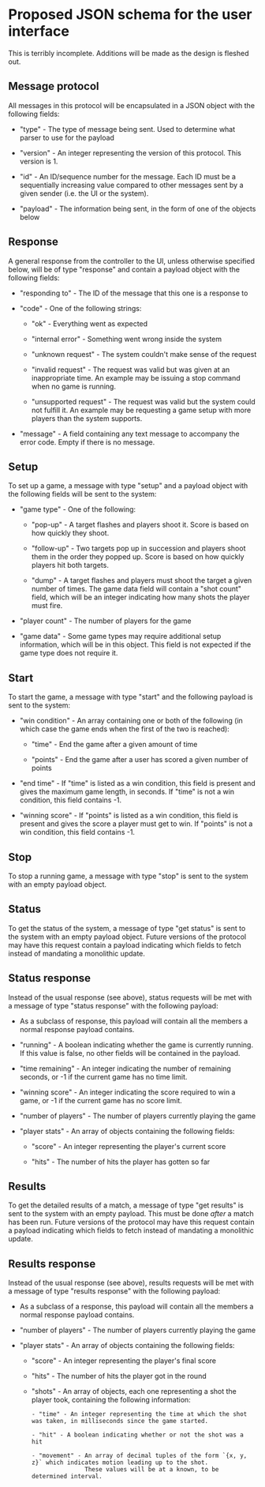 # Proposed JSON schema for the user interface

This is terribly incomplete. Additions will be made as the design is fleshed out.

## Message protocol

All messages in this protocol will be encapsulated in a JSON object with the following fields:

- "type" - The type of message being sent. Used to determine what parser to use for the payload

- "version" - An integer representing the version of this protocol. This version is 1.

- "id" - An ID/sequence number for the message. Each ID must be a sequentially increasing value compared to other
  messages sent by a given sender (i.e. the UI or the system).

- "payload" - The information being sent, in the form of one of the objects below

## Response

A general response from the controller to the UI, unless otherwise specified below, will be of type "response"
and contain a payload object with the following fields:

- "responding to" - The ID of the message that this one is a response to

- "code" - One of the following strings:

    - "ok" - Everything went as expected

    - "internal error" - Something went wrong inside the system

    - "unknown request" - The system couldn't make sense of the request

    - "invalid request" - The request was valid but was given at an inappropriate time.
                          An example may be issuing a stop command when no game is running.

    - "unsupported request" - The request was valid but the system could not fulfill it.
                      An example may be requesting a game setup with more players than the system supports.

- "message" - A field containing any text message to accompany the error code. Empty if there is no message.

## Setup

To set up a game, a message with type "setup" and a payload object with the following fields will be sent to the system:

- "game type" - One of the following:

  - "pop-up" - A target flashes and players shoot it. Score is based on how quickly they shoot.

  - "follow-up" - Two targets pop up in succession and players shoot them in the order they popped up.
                  Score is based on how quickly players hit both targets.

  - "dump" - A target flashes and players must shoot the target a given number of times.
             The game data field will contain a "shot count" field, which will be an integer indicating
             how many shots the player must fire.

- "player count" - The number of players for the game

- "game data" - Some game types may require additional setup information, which will be in this object.
                This field is not expected if the game type does not require it.

## Start

To start the game, a message with type "start" and the following payload is sent to the system:

- "win condition" - An array containing one or both of the following
  (in which case the game ends when the first of the two is reached):

  - "time" - End the game after a given amount of time

  - "points" - End the game after a user has scored a given number of points

- "end time" - If "time" is listed as a win condition,
               this field is present and gives the maximum game length, in seconds.
               If "time" is not a win condition, this field contains -1.

- "winning score" - If "points" is listed as a win condition,
                    this field is present and gives the score a player must get to win.
                    If "points" is not a win condition, this field contains -1.

## Stop

To stop a running game, a message with type "stop" is sent to the system with an empty payload object.

## Status

To get the status of the system, a message of type "get status" is sent to the system with an empty payload object.
Future versions of the protocol may have this request contain a payload indicating which fields to fetch
instead of mandating a monolithic update.

## Status response

Instead of the usual response (see above), status requests will be met with a message of type "status response"
with the following payload:

- As a subclass of response, this payload will contain all the members a normal response payload contains.

- "running" - A boolean indicating whether the game is currently running. If this value is false,
              no other fields will be contained in the payload.

- "time remaining" - An integer indicating the number of remaining seconds, or -1 if the current game has no time limit.

- "winning score" - An integer indicating the score required to win a game, or -1 if the current game has no score limit.

- "number of players" - The number of players currently playing the game

- "player stats" - An array of objects containing the following fields:

  - "score" - An integer representing the player's current score

  - "hits" - The number of hits the player has gotten so far

## Results

To get the detailed results of a match, a message of type "get results" is sent to the system with an empty payload.
This must be done _after_ a match has been run.
Future versions of the protocol may have this request contain a payload indicating which fields to fetch
instead of mandating a monolithic update.

## Results response

Instead of the usual response (see above), results requests will be met with a message of type "results response"
with the following payload:

- As a subclass of a response, this payload will contain all the members a normal response payload contains.

- "number of players" - The number of players currently playing the game

- "player stats" - An array of objects containing the following fields:

  - "score" - An integer representing the player's final score

  - "hits" - The number of hits the player got in the round

  - "shots" - An array of objects, each one representing a shot the player took, containing the following information:

        - "time" - An integer representing the time at which the shot was taken, in milliseconds since the game started.

        - "hit" - A boolean indicating whether or not the shot was a hit

        - "movement" - An array of decimal tuples of the form `{x, y, z}` which indicates motion leading up to the shot.
                       These values will be at a known, to be determined interval.
